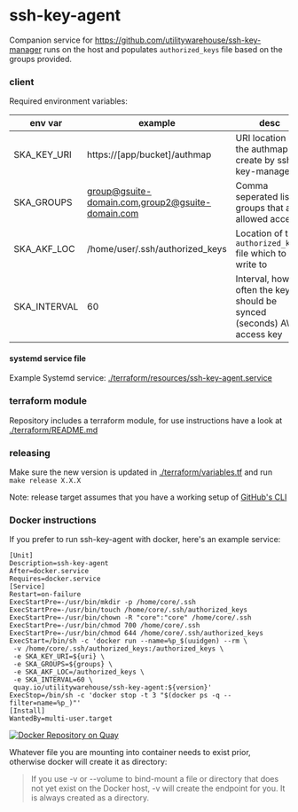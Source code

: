 # ssh-key-agent

Companion service for https://github.com/utilitywarehouse/ssh-key-manager runs
on the host and populates `authorized_keys` file based on the groups provided.

### client

Required environment variables:

| env var       | example                                          | desc                                                                   |
| -------       | -------                                          | ----                                                                   |
| SKA_KEY_URI   | https://[app/bucket]/authmap                     | URI location of the authmap file create by ssh-key-manager             |
| SKA_GROUPS    | group@gsuite-domain.com,group2@gsuite-domain.com | Comma seperated list of groups that are allowed access                 |
| SKA_AKF_LOC   | /home/user/.ssh/authorized_keys                  | Location of the `authorized_keys` file which to write to               |
| SKA_INTERVAL  | 60                                               | Interval, how often the keys should be synced (seconds) AWS access key |

#### systemd service file

Example Systemd service: [./terraform/resources/ssh-key-agent.service](./terraform/resources/ssh-key-agent.service)

### terraform module

Repository includes a terraform module, for use instructions have a look at
[./terraform/README.md](./terraform/README.md)

### releasing

Make sure the new version is updated in [./terraform/variables.tf](./terraform/variables.tf) and run `make release X.X.X`

Note: release target assumes that you have a working setup of [GitHub's CLI](https://github.com/cli/cli)

### Docker instructions

If you prefer to run ssh-key-agent with docker, here's an example service:

```
[Unit]
Description=ssh-key-agent
After=docker.service
Requires=docker.service
[Service]
Restart=on-failure
ExecStartPre=-/usr/bin/mkdir -p /home/core/.ssh
ExecStartPre=-/usr/bin/touch /home/core/.ssh/authorized_keys
ExecStartPre=-/usr/bin/chown -R "core":"core" /home/core/.ssh
ExecStartPre=-/usr/bin/chmod 700 /home/core/.ssh
ExecStartPre=-/usr/bin/chmod 644 /home/core/.ssh/authorized_keys
ExecStart=/bin/sh -c 'docker run --name=%p_$(uuidgen) --rm \
 -v /home/core/.ssh/authorized_keys:/authorized_keys \
 -e SKA_KEY_URI=${uri} \
 -e SKA_GROUPS=${groups} \
 -e SKA_AKF_LOC=/authorized_keys \
 -e SKA_INTERVAL=60 \
 quay.io/utilitywarehouse/ssh-key-agent:${version}'
ExecStop=/bin/sh -c 'docker stop -t 3 "$(docker ps -q --filter=name=%p_)"'
[Install]
WantedBy=multi-user.target
```

[![Docker Repository on Quay](https://quay.io/repository/utilitywarehouse/ssh-key-agent/status "Docker Repository on Quay")](https://quay.io/repository/utilitywarehouse/ssh-key-agent)

Whatever file you are mounting into container needs to exist prior, otherwise
docker will create it as directory:

> If you use -v or --volume to bind-mount a file or directory that does not yet
> exist on the Docker host, -v will create the endpoint for you. It is always
> created as a directory.

